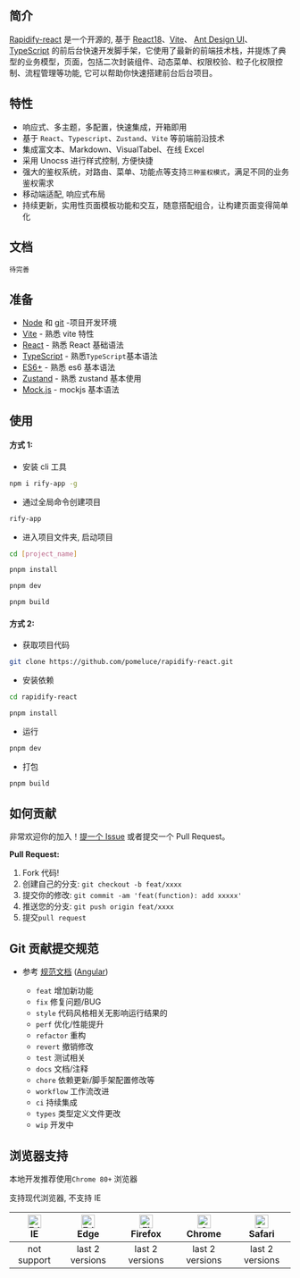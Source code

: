 ## 简介

[Rapidify-react](https://github.com/pomeluce/rapidify-react) 是一个开源的, 基于 [React18](https://github.com/facebook/react)、[Vite](https://github.com/vitejs/vite)、 [Ant Design UI](https://ant.design/)、[TypeScript](https://www.typescriptlang.org/) 的前后台快速开发脚手架，它使用了最新的前端技术栈，并提炼了典型的业务模型，页面，包括二次封装组件、动态菜单、权限校验、粒子化权限控制、流程管理等功能, 它可以帮助你快速搭建前台后台项目。

## 特性

- 响应式、多主题，多配置，快速集成，开箱即用
- 基于 `React`、`Typescript`、`Zustand`、`Vite` 等前端前沿技术
- 集成富文本、Markdown、VisualTabel、在线 Excel
- 采用 Unocss 进行样式控制, 方便快捷
- 强大的鉴权系统，对路由、菜单、功能点等支持`三种鉴权模式`，满足不同的业务鉴权需求
- 移动端适配, 响应式布局
- 持续更新，实用性页面模板功能和交互，随意搭配组合，让构建页面变得简单化

## 文档

```
待完善
```

## 准备

- [Node](http://nodejs.org/) 和 [git](https://git-scm.com/) -项目开发环境
- [Vite](https://vitejs.dev/) - 熟悉 vite 特性
- [React](https://github.com/facebook/react) - 熟悉 React 基础语法
- [TypeScript](https://www.typescriptlang.org/) - 熟悉`TypeScript`基本语法
- [ES6+](http://es6.ruanyifeng.com/) - 熟悉 es6 基本语法
- [Zustand](https://zustand-demo.pmnd.rs/) - 熟悉 zustand 基本使用
- [Mock.js](https://github.com/nuysoft/Mock) - mockjs 基本语法

## 使用

#### 方式 1:

- 安装 cli 工具

```bash
npm i rify-app -g
```

- 通过全局命令创建项目

```bash
rify-app
```

- 进入项目文件夹, 启动项目

```bash
cd [project_name]

pnpm install

pnpm dev

pnpm build
```

#### 方式 2:

- 获取项目代码

```bash
git clone https://github.com/pomeluce/rapidify-react.git
```

- 安装依赖

```bash
cd rapidify-react

pnpm install
```

- 运行

```bash
pnpm dev
```

- 打包

```bash
pnpm build
```

## 如何贡献

非常欢迎你的加入！[提一个 Issue](https://github.com/pomeluce/rapidify-react/issues) 或者提交一个 Pull Request。

**Pull Request:**

1. Fork 代码!
2. 创建自己的分支: `git checkout -b feat/xxxx`
3. 提交你的修改: `git commit -am 'feat(function): add xxxxx'`
4. 推送您的分支: `git push origin feat/xxxx`
5. 提交`pull request`

## Git 贡献提交规范

- 参考 [规范文档](https://github.com/pomeluce/rapidify-react/COMMIT_CONVENTION.md) ([Angular](https://github.com/conventional-changelog/conventional-changelog/tree/master/packages/conventional-changelog-angular))

  - `feat` 增加新功能
  - `fix` 修复问题/BUG
  - `style` 代码风格相关无影响运行结果的
  - `perf` 优化/性能提升
  - `refactor` 重构
  - `revert` 撤销修改
  - `test` 测试相关
  - `docs` 文档/注释
  - `chore` 依赖更新/脚手架配置修改等
  - `workflow` 工作流改进
  - `ci` 持续集成
  - `types` 类型定义文件更改
  - `wip` 开发中

## 浏览器支持

本地开发推荐使用`Chrome 80+` 浏览器

支持现代浏览器, 不支持 IE

| [<img src="https://raw.githubusercontent.com/alrra/browser-logos/master/src/edge/edge_48x48.png" alt=" Edge" width="24px" height="24px" />](http://godban.github.io/browsers-support-badges/)</br>IE | [<img src="https://raw.githubusercontent.com/alrra/browser-logos/master/src/edge/edge_48x48.png" alt=" Edge" width="24px" height="24px" />](http://godban.github.io/browsers-support-badges/)</br>Edge | [<img src="https://raw.githubusercontent.com/alrra/browser-logos/master/src/firefox/firefox_48x48.png" alt="Firefox" width="24px" height="24px" />](http://godban.github.io/browsers-support-badges/)</br>Firefox | [<img src="https://raw.githubusercontent.com/alrra/browser-logos/master/src/chrome/chrome_48x48.png" alt="Chrome" width="24px" height="24px" />](http://godban.github.io/browsers-support-badges/)</br>Chrome | [<img src="https://raw.githubusercontent.com/alrra/browser-logos/master/src/safari/safari_48x48.png" alt="Safari" width="24px" height="24px" />](http://godban.github.io/browsers-support-badges/)</br>Safari |
| :-: | :-: | :-: | :-: | :-: |
| not support | last 2 versions | last 2 versions | last 2 versions | last 2 versions |
